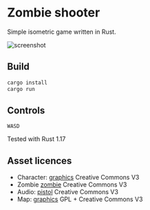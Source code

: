 # Zombie shooter

Simple isometric game written in Rust.

![screenshot](http://laastine.kapsi.fi/kuvat/zombieshooter.png)

## Build

```bash
cargo install
cargo run
```

## Controls

`WASD`

Tested with Rust 1.17

## Asset licences

* Character: [graphics](http://opengameart.org/content/tmim-heroine-bleeds-game-art) Creative Commons V3
* Zombie [zombie](http://opengameart.org/content/zombie-sprites) Creative Commons V3
* Audio: [pistol](http://opengameart.org/content/chaingun-pistol-rifle-shotgun-shots) Creative Commons V3
* Map: [graphics](http://opengameart.org/content/tiled-terrains) GPL + Creative Commons V3
